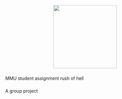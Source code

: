 <div align="center">
  <img height="200" src="https://c.tenor.com/BGl4mDVvOrsAAAAC/huh-cat.gif"  />
</div>

###

<p align="left">MMU student assignment rush of hell</p>

###

<p align="left">A group project</p>

###
